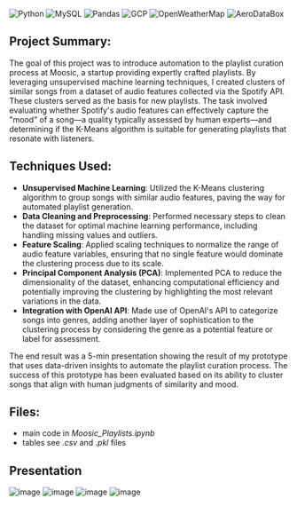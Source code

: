 ![Python](https://img.shields.io/badge/Python-3776AB?style=for-the-badge&logo=python&logoColor=white)
![MySQL](https://img.shields.io/badge/MySQL-00000F?style=for-the-badge&logo=mysql&logoColor=white)
![Pandas](https://img.shields.io/badge/pandas-%23150458.svg?style=for-the-badge&logo=pandas&logoColor=white)
![GCP](https://img.shields.io/badge/GCP-4285F4?style=for-the-badge&logo=google-cloud&logoColor=white)
![OpenWeatherMap](https://img.shields.io/badge/OpenWeatherMap-F7A600?style=for-the-badge&logo=openweathermap&logoColor=white)
![AeroDataBox](https://img.shields.io/badge/AeroDataBox-007D8A?style=for-the-badge&logo=airplane&logoColor=white)

## Project Summary:
The goal of this project was to introduce automation to the playlist curation process at Moosic, a startup providing expertly crafted playlists. By leveraging unsupervised machine learning techniques, 
I created clusters of similar songs from a dataset of audio features collected via the Spotify API. These clusters served as the basis for new playlists. 
The task involved evaluating whether Spotify's audio features can effectively capture the "mood" of a song—a quality typically assessed by human experts—and determining if the K-Means algorithm is suitable for 
generating playlists that resonate with listeners.

## Techniques Used:
- **Unsupervised Machine Learning**: Utilized the K-Means clustering algorithm to group songs with similar audio features, paving the way for automated playlist generation.
- **Data Cleaning and Preprocessing**: Performed necessary steps to clean the dataset for optimal machine learning performance, including handling missing values and outliers.
- **Feature Scaling**: Applied scaling techniques to normalize the range of audio feature variables, ensuring that no single feature would dominate the clustering process due to its scale.
- **Principal Component Analysis (PCA)**: Implemented PCA to reduce the dimensionality of the dataset, enhancing computational efficiency and potentially improving the clustering by highlighting the most relevant variations in the data.
- **Integration with OpenAI API**: Made use of OpenAI's API to categorize songs into genres, adding another layer of sophistication to the clustering process by considering the genre as a potential feature or label for assessment.

The end result was a 5-min presentation showing the result of my prototype that uses data-driven insights to automate the playlist curation process. The success of this prototype has been evaluated based on its ability to cluster songs that align with human judgments of similarity and mood.

## Files:
- main code in *Moosic_Playlists.ipynb*
- tables see *.csv* and *.pkl* files

## Presentation
![image](https://github.com/mathlamm/Data-Science-Portfolio/assets/43820711/5da6b2cf-35d9-4b9f-a1a7-5e0a576a1e3f)
![image](https://github.com/mathlamm/Data-Science-Portfolio/assets/43820711/5340d580-ef66-49ab-81c8-fa9c00a855ad)
![image](https://github.com/mathlamm/Data-Science-Portfolio/assets/43820711/78db7855-347f-4568-bdd4-fcf5bb2683e2)
![image](https://github.com/mathlamm/Data-Science-Portfolio/assets/43820711/5309777d-4f05-4921-880a-1732e1733bd6)

